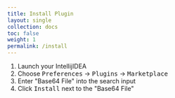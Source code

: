 ```yaml
---
title: Install Plugin
layout: single
collection: docs
toc: false
weight: 1
permalink: /install
---
```


1. Launch your IntellijIDEA
2. Choose <kbd>Preferences</kbd> &rarr; <kbd>Plugins</kbd> &rarr; <kbd>Marketplace</kbd>
3. Enter "Base64 File" into the search input
4. Click <kbd>Install</kbd> next to the "Base64 File"

